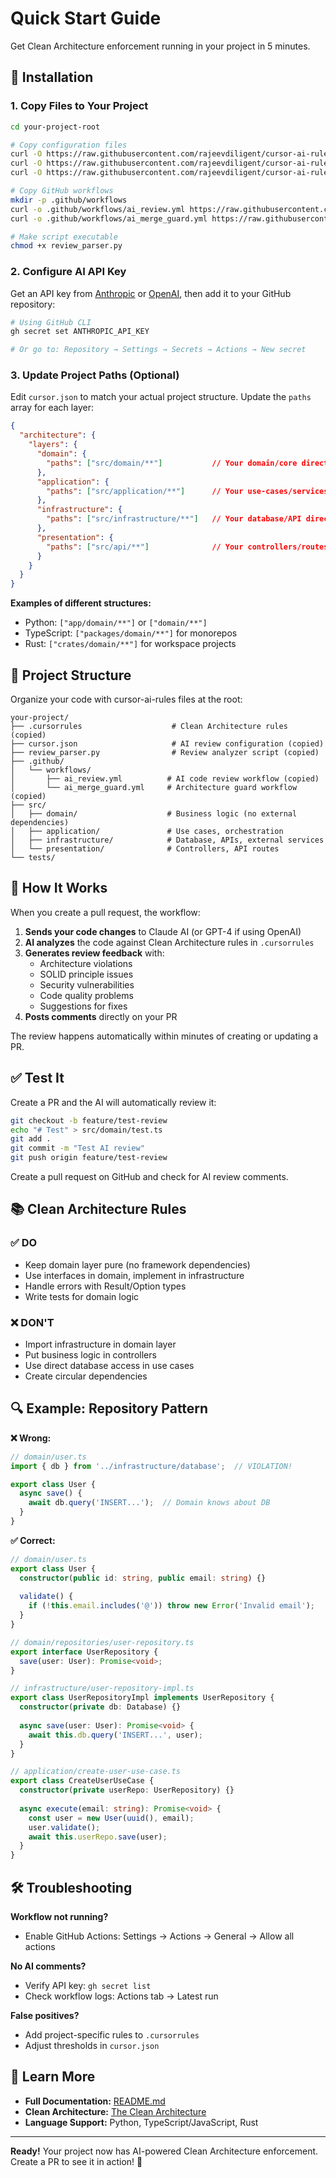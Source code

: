 # Quick Start Guide

Get Clean Architecture enforcement running in your project in 5 minutes.

## 🚀 Installation

### 1. Copy Files to Your Project

```bash
cd your-project-root

# Copy configuration files
curl -O https://raw.githubusercontent.com/rajeevdiligent/cursor-ai-rules/main/.cursorrules
curl -O https://raw.githubusercontent.com/rajeevdiligent/cursor-ai-rules/main/cursor.json
curl -O https://raw.githubusercontent.com/rajeevdiligent/cursor-ai-rules/main/review_parser.py

# Copy GitHub workflows
mkdir -p .github/workflows
curl -o .github/workflows/ai_review.yml https://raw.githubusercontent.com/rajeevdiligent/cursor-ai-rules/main/.github/workflows/ai_review.yml
curl -o .github/workflows/ai_merge_guard.yml https://raw.githubusercontent.com/rajeevdiligent/cursor-ai-rules/main/.github/workflows/ai_merge_guard.yml

# Make script executable
chmod +x review_parser.py
```

### 2. Configure AI API Key

Get an API key from [Anthropic](https://console.anthropic.com/) or [OpenAI](https://platform.openai.com/), then add it to your GitHub repository:

```bash
# Using GitHub CLI
gh secret set ANTHROPIC_API_KEY

# Or go to: Repository → Settings → Secrets → Actions → New secret
```

### 3. Update Project Paths (Optional)

Edit `cursor.json` to match your actual project structure. Update the `paths` array for each layer:

```json
{
  "architecture": {
    "layers": {
      "domain": {
        "paths": ["src/domain/**"]           // Your domain/core directory
      },
      "application": {
        "paths": ["src/application/**"]      // Your use-cases/services directory
      },
      "infrastructure": {
        "paths": ["src/infrastructure/**"]   // Your database/API directory
      },
      "presentation": {
        "paths": ["src/api/**"]              // Your controllers/routes directory
      }
    }
  }
}
```

**Examples of different structures:**
- Python: `["app/domain/**"]` or `["domain/**"]`
- TypeScript: `["packages/domain/**"]` for monorepos
- Rust: `["crates/domain/**"]` for workspace projects

## 📝 Project Structure

Organize your code with cursor-ai-rules files at the root:

```
your-project/
├── .cursorrules                    # Clean Architecture rules (copied)
├── cursor.json                     # AI review configuration (copied)
├── review_parser.py                # Review analyzer script (copied)
├── .github/
│   └── workflows/
│       ├── ai_review.yml          # AI code review workflow (copied)
│       └── ai_merge_guard.yml     # Architecture guard workflow (copied)
├── src/
│   ├── domain/                    # Business logic (no external dependencies)
│   ├── application/               # Use cases, orchestration
│   ├── infrastructure/            # Database, APIs, external services
│   └── presentation/              # Controllers, API routes
└── tests/
```

## 🤖 How It Works

When you create a pull request, the workflow:

1. **Sends your code changes** to Claude AI (or GPT-4 if using OpenAI)
2. **AI analyzes** the code against Clean Architecture rules in `.cursorrules`
3. **Generates review feedback** with:
   - Architecture violations
   - SOLID principle issues
   - Security vulnerabilities
   - Code quality problems
   - Suggestions for fixes
4. **Posts comments** directly on your PR

The review happens automatically within minutes of creating or updating a PR.

## ✅ Test It

Create a PR and the AI will automatically review it:

```bash
git checkout -b feature/test-review
echo "# Test" > src/domain/test.ts
git add .
git commit -m "Test AI review"
git push origin feature/test-review
```

Create a pull request on GitHub and check for AI review comments.

## 📚 Clean Architecture Rules

### ✅ DO
- Keep domain layer pure (no framework dependencies)
- Use interfaces in domain, implement in infrastructure
- Handle errors with Result/Option types
- Write tests for domain logic

### ❌ DON'T
- Import infrastructure in domain layer
- Put business logic in controllers
- Use direct database access in use cases
- Create circular dependencies

## 🔍 Example: Repository Pattern

**❌ Wrong:**
```typescript
// domain/user.ts
import { db } from '../infrastructure/database';  // VIOLATION!

export class User {
  async save() {
    await db.query('INSERT...');  // Domain knows about DB
  }
}
```

**✅ Correct:**
```typescript
// domain/user.ts
export class User {
  constructor(public id: string, public email: string) {}
  
  validate() {
    if (!this.email.includes('@')) throw new Error('Invalid email');
  }
}

// domain/repositories/user-repository.ts
export interface UserRepository {
  save(user: User): Promise<void>;
}

// infrastructure/user-repository-impl.ts
export class UserRepositoryImpl implements UserRepository {
  constructor(private db: Database) {}
  
  async save(user: User): Promise<void> {
    await this.db.query('INSERT...', user);
  }
}

// application/create-user-use-case.ts
export class CreateUserUseCase {
  constructor(private userRepo: UserRepository) {}
  
  async execute(email: string): Promise<void> {
    const user = new User(uuid(), email);
    user.validate();
    await this.userRepo.save(user);
  }
}
```

## 🛠️ Troubleshooting

**Workflow not running?**
- Enable GitHub Actions: Settings → Actions → General → Allow all actions

**No AI comments?**
- Verify API key: `gh secret list`
- Check workflow logs: Actions tab → Latest run

**False positives?**
- Add project-specific rules to `.cursorrules`
- Adjust thresholds in `cursor.json`

## 📖 Learn More

- **Full Documentation:** [README.md](./README.md)
- **Clean Architecture:** [The Clean Architecture](https://blog.cleancoder.com/uncle-bob/2012/08/13/the-clean-architecture.html)
- **Language Support:** Python, TypeScript/JavaScript, Rust

---

**Ready!** Your project now has AI-powered Clean Architecture enforcement. Create a PR to see it in action! 🎉
